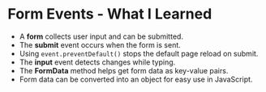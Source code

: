# Form Events - What I Learned

- A **form** collects user input and can be submitted.
- The **submit** event occurs when the form is sent.
- Using `event.preventDefault()` stops the default page reload on submit.
- The **input** event detects changes while typing.
- The **FormData** method helps get form data as key-value pairs.
- Form data can be converted into an object for easy use in JavaScript.
